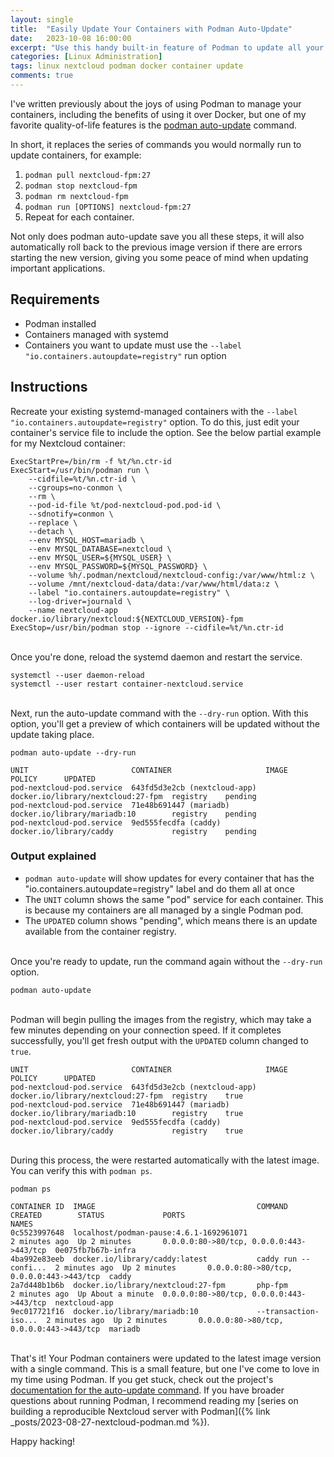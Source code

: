 ```yaml
---
layout: single
title:  "Easily Update Your Containers with Podman Auto-Update"
date:   2023-10-08 16:00:00
excerpt: "Use this handy built-in feature of Podman to update all your container images with a single command."
categories: [Linux Administration]
tags: linux nextcloud podman docker container update
comments: true
---
```


I've written previously about the joys of using Podman to manage your containers, including the benefits of using it over Docker, but one of my favorite quality-of-life features is the [podman auto-update](https://docs.podman.io/en/stable/markdown/podman-auto-update.1.html) command.

In short, it replaces the series of commands you would normally run to update containers, for example:

1. `podman pull nextcloud-fpm:27`
2. `podman stop nextcloud-fpm`
3. `podman rm nextcloud-fpm`
4. `podman run [OPTIONS] nextcloud-fpm:27`
5. Repeat for each container.

Not only does podman auto-update save you all these steps, it will also automatically roll back to the previous image version if there are errors starting the new version, giving you some peace of mind when updating important applications.

## Requirements
* Podman installed
* Containers managed with systemd
* Containers you want to update must use the `--label "io.containers.autoupdate=registry"` run option

## Instructions

Recreate your existing systemd-managed containers with the `--label "io.containers.autoupdate=registry"` option. To do this, just edit your container's service file to include the option. See the below partial example for my Nextcloud container:

``` systemd
ExecStartPre=/bin/rm -f %t/%n.ctr-id
ExecStart=/usr/bin/podman run \
	--cidfile=%t/%n.ctr-id \
	--cgroups=no-conmon \
	--rm \
	--pod-id-file %t/pod-nextcloud-pod.pod-id \
	--sdnotify=conmon \
	--replace \
	--detach \
	--env MYSQL_HOST=mariadb \
	--env MYSQL_DATABASE=nextcloud \
	--env MYSQL_USER=${MYSQL_USER} \
	--env MYSQL_PASSWORD=${MYSQL_PASSWORD} \
	--volume %h/.podman/nextcloud/nextcloud-config:/var/www/html:z \
	--volume /mnt/nextcloud-data/data:/var/www/html/data:z \
	--label "io.containers.autoupdate=registry" \
	--log-driver=journald \
	--name nextcloud-app docker.io/library/nextcloud:${NEXTCLOUD_VERSION}-fpm
ExecStop=/usr/bin/podman stop --ignore --cidfile=%t/%n.ctr-id
```
\
Once you're done, reload the systemd daemon and restart the service.
``` shell
systemctl --user daemon-reload
systemctl --user restart container-nextcloud.service
```
\
Next, run the auto-update command with the `--dry-run` option. With this option, you'll get a preview of which containers will be updated without the update taking place.

``` shell
podman auto-update --dry-run

UNIT                       CONTAINER                     IMAGE                               POLICY      UPDATED
pod-nextcloud-pod.service  643fd5d3e2cb (nextcloud-app)  docker.io/library/nextcloud:27-fpm  registry    pending
pod-nextcloud-pod.service  71e48b691447 (mariadb)        docker.io/library/mariadb:10        registry    pending
pod-nextcloud-pod.service  9ed555fecdfa (caddy)          docker.io/library/caddy             registry    pending
```

### Output explained
* `podman auto-update` will show updates for every container that has the "io.containers.autoupdate=registry" label and do them all at once
* The `UNIT` column shows the same "pod" service for each container. This is because my containers are all managed by a single Podman pod.
* The `UPDATED` column shows "pending", which means there is an update available from the container registry.

\
Once you're ready to update, run the command again without the `--dry-run` option.

``` shell
podman auto-update
```
\
Podman will begin pulling the images from the registry, which may take a few minutes depending on your connection speed. If it completes successfully, you'll get fresh output with the `UPDATED` column changed to `true`.

``` shell
UNIT                       CONTAINER                     IMAGE                               POLICY      UPDATED
pod-nextcloud-pod.service  643fd5d3e2cb (nextcloud-app)  docker.io/library/nextcloud:27-fpm  registry    true
pod-nextcloud-pod.service  71e48b691447 (mariadb)        docker.io/library/mariadb:10        registry    true
pod-nextcloud-pod.service  9ed555fecdfa (caddy)          docker.io/library/caddy             registry    true
```
\
During this process, the were restarted automatically with the latest image. You can verify this with `podman ps`.

``` shell
podman ps

CONTAINER ID  IMAGE                                    COMMAND               CREATED        STATUS             PORTS                                     NAMES
0c5523997648  localhost/podman-pause:4.6.1-1692961071                        2 minutes ago  Up 2 minutes       0.0.0.0:80->80/tcp, 0.0.0.0:443->443/tcp  0e075fb7b67b-infra
4ba992e83eeb  docker.io/library/caddy:latest           caddy run --confi...  2 minutes ago  Up 2 minutes       0.0.0.0:80->80/tcp, 0.0.0.0:443->443/tcp  caddy
2a7d448b1b6b  docker.io/library/nextcloud:27-fpm       php-fpm               2 minutes ago  Up About a minute  0.0.0.0:80->80/tcp, 0.0.0.0:443->443/tcp  nextcloud-app
9ec017721f16  docker.io/library/mariadb:10             --transaction-iso...  2 minutes ago  Up 2 minutes       0.0.0.0:80->80/tcp, 0.0.0.0:443->443/tcp  mariadb
```
\
That's it! Your Podman containers were updated to the latest image version with a single command. This is a small feature, but one I've come to love in my time using Podman. If you get stuck, check out the project's [documentation for the auto-update command](https://docs.podman.io/en/stable/markdown/podman-auto-update.1.html). If you have broader questions about running Podman, I recommend reading my [series on building a reproducible Nextcloud server with Podman]({% link _posts/2023-08-27-nextcloud-podman.md %}).

Happy hacking!


